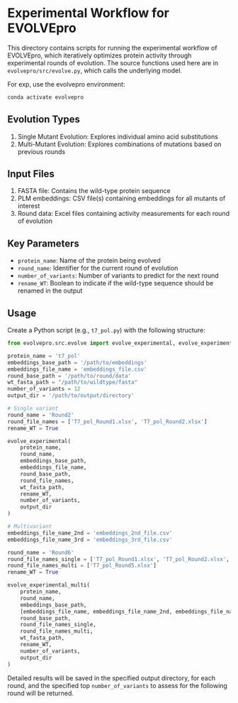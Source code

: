# Experimental Workflow for EVOLVEpro

This directory contains scripts for running the experimental workflow of EVOLVEpro, which iteratively optimizes protein activity through experimental rounds of evolution. The source functions used here are in `evolvepro/src/evolve.py`, which calls the underlying model.

For exp, use the evolvepro environment:

```bash
conda activate evolvepro
```

## Evolution Types

1. Single Mutant Evolution: Explores individual amino acid substitutions
2. Multi-Mutant Evolution: Explores combinations of mutations based on previous rounds

## Input Files

1. FASTA file: Contains the wild-type protein sequence
2. PLM embeddings: CSV file(s) containing embeddings for all mutants of interest
3. Round data: Excel files containing activity measurements for each round of evolution

## Key Parameters

- `protein_name`: Name of the protein being evolved
- `round_name`: Identifier for the current round of evolution
- `number_of_variants`: Number of variants to predict for the next round
- `rename_WT`: Boolean to indicate if the wild-type sequence should be renamed in the output

## Usage

Create a Python script (e.g., `t7_pol.py`) with the following structure:

```python
from evolvepro.src.evolve import evolve_experimental, evolve_experimental_multi

protein_name = 't7_pol'
embeddings_base_path = '/path/to/embeddings'
embeddings_file_name = 'embeddings_file.csv'
round_base_path = '/path/to/round/data'
wt_fasta_path = "/path/to/wildtype/fasta"
number_of_variants = 12
output_dir = '/path/to/output/directory'

# Single variant
round_name = 'Round2'
round_file_names = ['T7_pol_Round1.xlsx', 'T7_pol_Round2.xlsx']
rename_WT = True

evolve_experimental(
    protein_name,
    round_name,
    embeddings_base_path,
    embeddings_file_name,
    round_base_path,
    round_file_names,
    wt_fasta_path,
    rename_WT,
    number_of_variants,
    output_dir
)

# Multivariant
embeddings_file_name_2nd = 'embeddings_2nd_file.csv'
embeddings_file_name_3rd = 'embeddings_3rd_file.csv'

round_name = 'Round6'
round_file_names_single = ['T7_pol_Round1.xlsx', 'T7_pol_Round2.xlsx', 'T7_pol_Round3.xlsx', 'T7_pol_Round4.xlsx']
round_file_names_multi = ['T7_pol_Round5.xlsx']
rename_WT = True

evolve_experimental_multi(
    protein_name,
    round_name,
    embeddings_base_path,
    [embeddings_file_name, embeddings_file_name_2nd, embeddings_file_name_3rd],
    round_base_path,
    round_file_names_single,
    round_file_names_multi,
    wt_fasta_path,
    rename_WT,
    number_of_variants,
    output_dir
)
```

Detailed results will be saved in the specified output directory, for each round, and the specified top `number_of_variants` to assess for the following round will be returned.